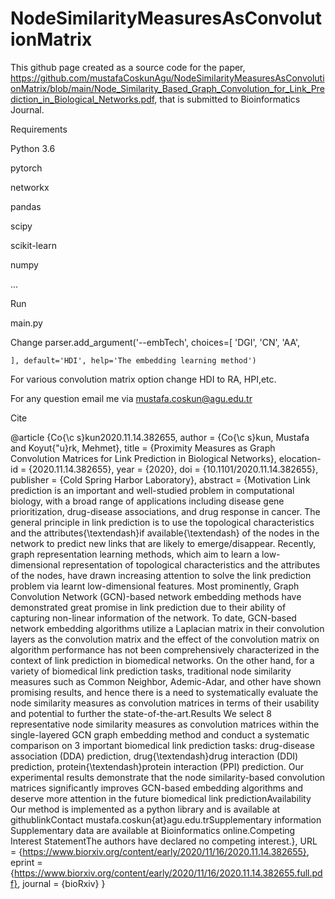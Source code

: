 # NodeSimilarityMeasuresAsConvolutionMatrix

This github page created as a source code for the paper, https://github.com/mustafaCoskunAgu/NodeSimilarityMeasuresAsConvolutionMatrix/blob/main/Node_Similarity_Based_Graph_Convolution_for_Link_Prediction_in_Biological_Networks.pdf, that is submitted  to Bioinformatics Journal.

Requirements

Python 3.6

pytorch

networkx

pandas

scipy

scikit-learn

numpy

...

Run 

main.py


Change
    parser.add_argument('--embTech', choices=[
        'DGI',
        'CN',
        'AA',
        
    ], default='HDI', help='The embedding learning method')
For various convolution matrix option change HDI to RA, HPI,etc.


For any question email me via mustafa.coskun@agu.edu.tr

Cite

@article {Co{\c s}kun2020.11.14.382655,
	author = {Co{\c s}kun, Mustafa and Koyut{\"u}rk, Mehmet},
	title = {Proximity Measures as Graph Convolution Matrices for Link Prediction in Biological Networks},
	elocation-id = {2020.11.14.382655},
	year = {2020},
	doi = {10.1101/2020.11.14.382655},
	publisher = {Cold Spring Harbor Laboratory},
	abstract = {Motivation Link prediction is an important and well-studied problem in computational biology, with a broad range of applications including disease gene prioritization, drug-disease associations, and drug response in cancer. The general principle in link prediction is to use the topological characteristics and the attributes{\textendash}if available{\textendash} of the nodes in the network to predict new links that are likely to emerge/disappear. Recently, graph representation learning methods, which aim to learn a low-dimensional representation of topological characteristics and the attributes of the nodes, have drawn increasing attention to solve the link prediction problem via learnt low-dimensional features. Most prominently, Graph Convolution Network (GCN)-based network embedding methods have demonstrated great promise in link prediction due to their ability of capturing non-linear information of the network. To date, GCN-based network embedding algorithms utilize a Laplacian matrix in their convolution layers as the convolution matrix and the effect of the convolution matrix on algorithm performance has not been comprehensively characterized in the context of link prediction in biomedical networks. On the other hand, for a variety of biomedical link prediction tasks, traditional node similarity measures such as Common Neighbor, Ademic-Adar, and other have shown promising results, and hence there is a need to systematically evaluate the node similarity measures as convolution matrices in terms of their usability and potential to further the state-of-the-art.Results We select 8 representative node similarity measures as convolution matrices within the single-layered GCN graph embedding method and conduct a systematic comparison on 3 important biomedical link prediction tasks: drug-disease association (DDA) prediction, drug{\textendash}drug interaction (DDI) prediction, protein{\textendash}protein interaction (PPI) prediction. Our experimental results demonstrate that the node similarity-based convolution matrices significantly improves GCN-based embedding algorithms and deserve more attention in the future biomedical link predictionAvailability Our method is implemented as a python library and is available at githublinkContact mustafa.coskun{at}agu.edu.trSupplementary information Supplementary data are available at Bioinformatics online.Competing Interest StatementThe authors have declared no competing interest.},
	URL = {https://www.biorxiv.org/content/early/2020/11/16/2020.11.14.382655},
	eprint = {https://www.biorxiv.org/content/early/2020/11/16/2020.11.14.382655.full.pdf},
	journal = {bioRxiv}
}
